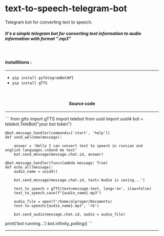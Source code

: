 # text-to-speech-telegram-bot
Telegram bot for converting text to speech. 

<h5>It's a simple telegram bot for converting text information to audio information with format ".mp3"</h5>

<br>
<h4>installitions :</h4>
<hr>
 
* `pip install pyTelegramBotAPI`
* `pip install gTTS`

<br>
<h4 align="center">Source code </h4>
<hr>
``` from gtts import gTTS 
    import telebot
    from uuid import uuid4
    bot = telebot.TeleBot("your bot token")

    @bot.message_handler(commands=['start', 'help'])
    def send_welcome(message):
	
        answer = 'Hello I can convert text to speech in russian and english languages.\nSend me text'
        bot.send_message(message.chat.id, answer)
 
    @bot.message_handler(func=lambda message: True)
    def echo_all(message):
        audio_name = uuid4()
    
        bot.send_message(message.chat.id, text='Audio is saving...')

        text_to_speech = gTTS(text=message.text, lang='en', slow=False)    
        text_to_speech.save(f"{audio_name}.mp3")

        audio_file = open(f'/home/alproger/Documents/
        text-to-speech/{audio_name}.mp3', 'rb')	
    
        bot.send_audio(message.chat.id, audio = audio_file)
print('bot running...')
bot.infinity_polling() ```
<hr>
